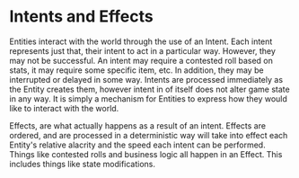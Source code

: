 # Intents and Effects

Entities interact with the world through the use of an Intent. Each intent represents just that, their intent to act in
a particular way. However, they may not be successful. An intent may require a contested roll based on stats, it may
require some specific item, etc. In addition, they may be interrupted or delayed in some way. Intents are processed
immediately as the Entity creates them, however intent in of itself does not alter game state in any way. It is simply a
mechanism for Entities to express how they would like to interact with the world.

Effects, are what actually happens as a result of an intent. Effects are ordered, and are processed in a deterministic
way will take into effect each Entity's relative alacrity and the speed each intent can be performed. Things like
contested rolls and business logic all happen in an Effect. This includes things like state modifications. 